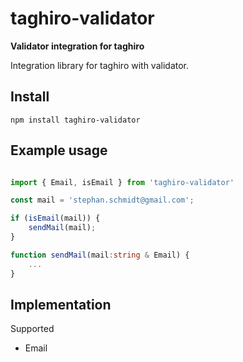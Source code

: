 # taghiro-validator

**Validator integration for taghiro**

Integration library for taghiro with validator.

## Install

```
npm install taghiro-validator
```

## Example usage

```typescript

import { Email, isEmail } from 'taghiro-validator'

const mail = 'stephan.schmidt@gmail.com';

if (isEmail(mail)) {
    sendMail(mail);
}

function sendMail(mail:string & Email) {
    ...
}
```

## Implementation

Supported

- Email
